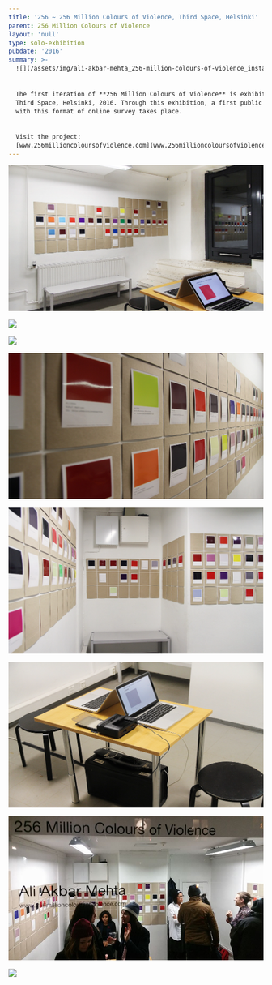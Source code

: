 ```yaml
---
title: '256 ~ 256 Million Colours of Violence, Third Space, Helsinki'
parent: 256 Million Colours of Violence
layout: 'null'
type: solo-exhibition
pubdate: '2016'
summary: >-
  ![](/assets/img/ali-akbar-mehta_256-million-colours-of-violence_installation-view-01_third-space-helsinkie_2016.jpg)


  The first iteration of **256 Million Colours of Violence** is exhibited in
  Third Space, Helsinki, 2016. Through this exhibition, a first public encounter
  with this format of online survey takes place.


  Visit the project:
  [www.256millioncoloursofviolence.com](www.256millioncoloursofviolence.com)
---
```

![](/assets/img/ali-akbar-mehta_256-million-colours-of-violence_installation-view-04_third-space-helsinkie_2016.jpg)

![](/assets/img/ali-akbar-mehta_256-million-colours-of-violence_installation-view-02_third-space-helsinkie_2016.jpg)

![](/assets/img/ali-akbar-mehta_256-million-colours-of-violence_detail_third-space-helsinki_2016.jpg)

![](/assets/img/ali-akbar-mehta_256-million-colours-of-violence_installation-view-06_third-space-helsinkie_2016.jpg)

![](/assets/img/ali-akbar-mehta_256-million-colours-of-violence_installation-view-07_third-space-helsinkie_2016.jpg)

![](/assets/img/ali-akbar-mehta_256-million-colours-of-violence_installation-view-05_third-space-helsinkie_2016.jpg)

![](/assets/img/15135823_10157843135065054_7539580485712289886_n.jpg)

![](/assets/img/ali-akbar-mehta_256-million-colours-of-violence_exterior-view_third-space-helsinki_2016.jpeg)
